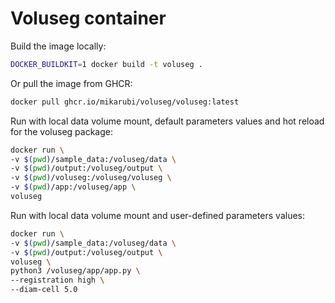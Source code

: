 # Voluseg container

Build the image locally:
```bash
DOCKER_BUILDKIT=1 docker build -t voluseg .
```

Or pull the image from GHCR:
```bash
docker pull ghcr.io/mikarubi/voluseg/voluseg:latest
```

Run with local data volume mount, default parameters values and hot reload for the voluseg package:
```bash
docker run \
-v $(pwd)/sample_data:/voluseg/data \
-v $(pwd)/output:/voluseg/output \
-v $(pwd)/voluseg:/voluseg/voluseg \
-v $(pwd)/app:/voluseg/app \
voluseg
```

Run with local data volume mount and user-defined parameters values:
```bash
docker run \
-v $(pwd)/sample_data:/voluseg/data \
-v $(pwd)/output:/voluseg/output \
voluseg \
python3 /voluseg/app/app.py \
--registration high \
--diam-cell 5.0
```